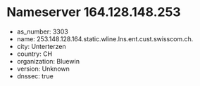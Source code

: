 # Nameserver 164.128.148.253

* as_number: 3303
* name: 253.148.128.164.static.wline.lns.ent.cust.swisscom.ch.
* city: Unterterzen
* country: CH
* organization: Bluewin
* version: Unknown
* dnssec: true
